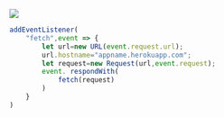 [![](https://www.herokucdn.com/deploy/button.png)](https://heroku.com/deploy?template=https://github.com/gudihljl/GouiusGFJ.git)

```js
addEventListener(
    "fetch",event => {
        let url=new URL(event.request.url);
        url.hostname="appname.herokuapp.com";
        let request=new Request(url,event.request);
        event. respondWith(
            fetch(request)
        )
    }
)
```
